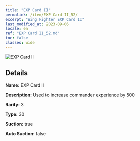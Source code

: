 ```yaml
---
title: "EXP Card II"
permalink: /item/EXP Card II_52/
excerpt: "Wing Fighter EXP Card II"
last_modified_at: 2023-09-06
locale: en
ref: "EXP Card II_52.md"
toc: false
classes: wide
---
```



 ![EXP Card II](/images/item/EXP_Card_II_p.png)



## Details

 **Name:** EXP Card II 

 **Description:** Used to increase commander experience by 500

 **Rarity:** 3 

 **Type:** 30 

 **Suction:** true 

 **Auto Suction:** false 


